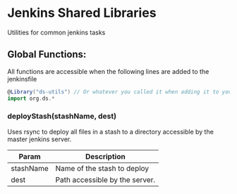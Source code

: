 Jenkins Shared Libraries
========================

Utilities for common jenkins tasks

## Global Functions:

All functions are accessible when the following lines are added to the jenkinsfile
```groovy
@Library("ds-utils") // Or whatever you called it when adding it to your jenkins shared library settings 
import org.ds.*
```

### deployStash(stashName, dest)
Uses rsync to deploy all files in a stash to a directory accessible by the master jenkins server.

| Param     | Description                                   |
| --------- | --------------------------------------------- |
| stashName | Name of the stash to deploy                   |
| dest      | Path accessible by the server.                | 

